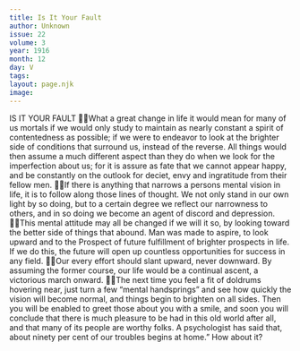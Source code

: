```yaml
---
title: Is It Your Fault
author: Unknown
issue: 22
volume: 3
year: 1916
month: 12
day: V
tags:
layout: page.njk
image:
---
```

IS IT YOUR FAULT What a great change in life it would mean for many of us mortals if we would only study to maintain as nearly constant a spirit of contentedness as possible; if we were to endeavor to look at the brighter side of conditions that surround us, instead of the reverse. All things would then assume a much different aspect than they do when we look for the imperfection about us; for it is assure as fate that we cannot appear happy, and be constantly on the outlook for deciet, envy and ingratitude from their fellow men. If there is anything that narrows a persons mental vision in life, it is to follow along those lines of thought. We not only stand in our own light by so doing, but to a certain degree we reflect our narrowness to others, and in so doing we become an agent of discord and depression. This mental attitude may all be changed if we will it so, by looking toward the better side of things that abound. Man was made to aspire, to look upward and to the Prospect of future fulfillment of brighter prospects in life. If we do this, the future will open up countless opportunities for success in any field. Our every effort should slant upward, never downward. By assuming the former course, our life would be a continual ascent, a victorious march onward. The next time you feel a fit of doldrums hovering near, just turn a few “mental handsprings” and see how quickly the vision will become normal, and things begin to brighten on all sides. Then you will be enabled to greet those about you with a smile, and soon you will conclude that there is much pleasure to be had in this old world after all, and that many of its people are worthy folks. A psychologist has said that, about ninety per cent of our troubles begins at home.” How about it? 
